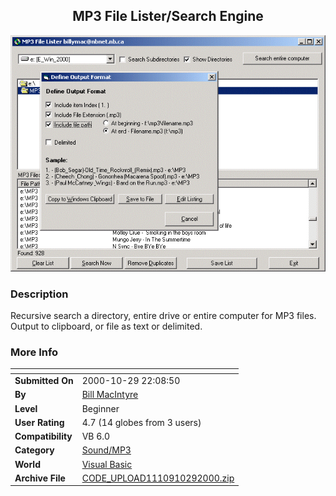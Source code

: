 ﻿<div align="center">

## MP3 File Lister/Search Engine

<img src="PIC200010292118136385.gif">
</div>

### Description

Recursive search a directory, entire drive or entire computer for MP3 files. Output to clipboard, or file as text or delimited.
 
### More Info
 


<span>             |<span>
---                |---
**Submitted On**   |2000-10-29 22:08:50
**By**             |[Bill MacIntyre](https://github.com/Planet-Source-Code/PSCIndex/blob/master/ByAuthor/bill-macintyre.md)
**Level**          |Beginner
**User Rating**    |4.7 (14 globes from 3 users)
**Compatibility**  |VB 6\.0
**Category**       |[Sound/MP3](https://github.com/Planet-Source-Code/PSCIndex/blob/master/ByCategory/sound-mp3__1-45.md)
**World**          |[Visual Basic](https://github.com/Planet-Source-Code/PSCIndex/blob/master/ByWorld/visual-basic.md)
**Archive File**   |[CODE\_UPLOAD1110910292000\.zip](https://github.com/Planet-Source-Code/bill-macintyre-mp3-file-lister-search-engine__1-12398/archive/master.zip)








